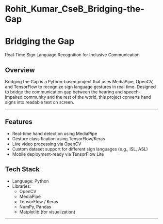 # Rohit_Kumar_CseB_Bridging-the-Gap
# Bridging the Gap  
Real-Time Sign Language Recognition for Inclusive Communication

## Overview  
Bridging the Gap is a Python-based project that uses MediaPipe, OpenCV, and TensorFlow to recognize sign language gestures in real time. Designed to bridge the communication gap between the hearing and speech-impaired community and the rest of the world, this project converts hand signs into readable text on screen.

---

## Features  
- Real-time hand detection using MediaPipe  
- Gesture classification using TensorFlow/Keras  
- Live video processing via OpenCV  
- Custom dataset support for different sign languages (e.g., ISL, ASL)  
- Mobile deployment-ready via TensorFlow Lite


## Tech Stack  
- Language: Python  
- Libraries:  
  - OpenCV  
  - MediaPipe  
  - TensorFlow / Keras  
  - NumPy, Pandas  
  - Matplotlib (for visualization)

---

